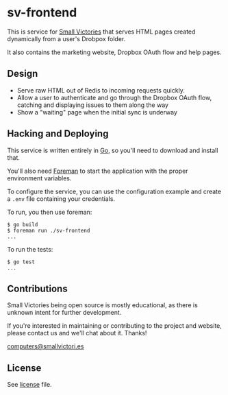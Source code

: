 # sv-frontend

This is service for [Small Victories](https://smallvictori.es) that
serves HTML pages created dynamically from a user's Drobpox folder.

It also contains the marketing website, Dropbox OAuth flow and help pages.

## Design

- Serve raw HTML out of Redis to incoming requests quickly.
- Allow a user to authenticate and go through the Dropbox OAuth flow,
catching and displaying issues to them along the way
- Show a "waiting" page when the initial sync is underway

## Hacking and Deploying

This service is written entirely in [Go](), so you'll need to download
and install that.

You'll also need [Foreman]() to start the application with the proper environment
variables.

To configure the service, you can use the configuration example and create
a `.env` file containing your credentials.

To run, you then use foreman:

    $ go build
    $ foreman run ./sv-frontend
    ...

To run the tests:

    $ go test
    ...

## Contributions

Small Victories being open source is mostly educational, as there is
unknown intent for further development.

If you're interested in maintaining or contributing to the project and
website, please contact us and we'll chat about it. Thanks!

[computers@smallvictori.es](mailto:computers@smallvictori.es)

## License

See [license](LICENSE.md) file.
